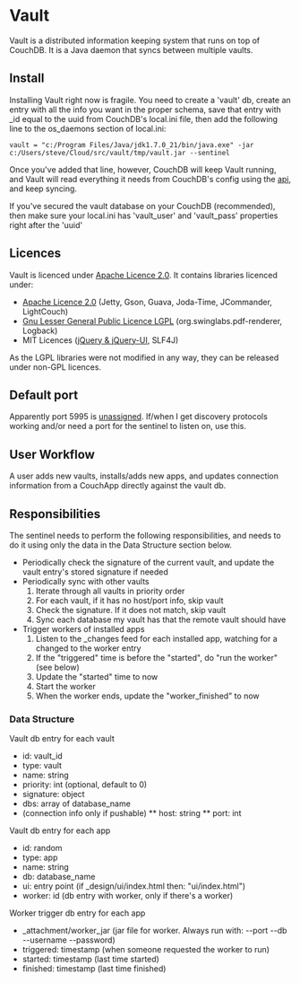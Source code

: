 # Vault

Vault is a distributed information keeping system that runs on top of CouchDB. It is a Java daemon that syncs between multiple vaults.

## Install

Installing Vault right now is fragile. You need to create a 'vault' db, create an entry with all the info you want in the proper schema, save that entry with _id equal to the uuid from CouchDB's local.ini file, then add the following line to the os_daemons section of local.ini:

    vault = "c:/Program Files/Java/jdk1.7.0_21/bin/java.exe" -jar c:/Users/steve/Cloud/src/vault/tmp/vault.jar --sentinel

Once you've added that line, however, CouchDB will keep Vault running, and Vault will read everything it needs from CouchDB's config using the [api][couchdb-externals], and keep syncing.

If you've secured the vault database on your CouchDB (recommended), then make sure your local.ini has 'vault_user' and 'vault_pass' properties right after the 'uuid'

## Licences
Vault is licenced under [Apache Licence 2.0][apache20]. It contains libraries licenced under:

* [Apache Licence 2.0][apache20] (Jetty, Gson, Guava, Joda-Time, JCommander, LightCouch)
* [Gnu Lesser General Public Licence LGPL][lgpl] (org.swinglabs.pdf-renderer, Logback)
* MIT Licences ([jQuery & jQuery-UI][mit-jquery], SLF4J)

As the LGPL libraries were not modified in any way, they can be released under non-GPL licences.

## Default port
Apparently port 5995 is [unassigned][unassignedport]. If/when I get discovery protocols working and/or need a port for the sentinel to listen on, use this.

## User Workflow
A user adds new vaults, installs/adds new apps, and updates connection information from a CouchApp directly against the vault db.

## Responsibilities
The sentinel needs to perform the following responsibilities, and needs to do it using only the data in the Data Structure section below.
* Periodically check the signature of the current vault, and update the vault entry's stored signature if needed
* Periodically sync with other vaults
  1. Iterate through all vaults in priority order
  2. For each vault, if it has no host/port info, skip vault
  3. Check the signature. If it does not match, skip vault
  4. Sync each database my vault has that the remote vault should have
* Trigger workers of installed apps
  1. Listen to the _changes feed for each installed app, watching for a changed to the worker entry
  2. If the "triggered" time is before the "started", do "run the worker" (see below)
  3. Update the "started" time to now
  4. Start the worker
  5. When the worker ends, update the "worker_finished" to now

### Data Structure
Vault db entry for each vault
* id: vault_id
* type: vault
* name: string
* priority: int (optional, default to 0)
* signature: object
* dbs: array of database_name
* (connection info only if pushable)
** host: string
** port: int

Vault db entry for each app
* id: random
* type: app
* name: string
* db: database_name
* ui: entry point (if _design/ui/index.html then: "ui/index.html")
* worker: id (db entry with worker, only if there's a worker)

Worker trigger db entry for each app
* _attachment/worker_jar (jar file for worker. Always run with: --port --db --username --password)
* triggered: timestamp (when someone requested the worker to run)
* started: timestamp (last time started)
* finished: timestamp (last time finished)

[apache20]: http://www.apache.org/licenses/LICENSE-2.0.html
[lgpl]: http://www.gnu.org/copyleft/lesser.html
[mit-jquery]: https://github.com/jquery/jquery/blob/master/MIT-LICENSE.txt
[couchdb-externals]: http://davispj.com/2010/09/26/new-couchdb-externals-api.html
[unassignedport]: http://www.speedguide.net/port.php?port=5995